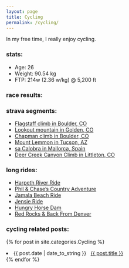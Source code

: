```yaml
---
layout: page
title: Cycling
permalink: /cycling/
---
```


In my free time, I really enjoy cycling. 


### stats:

- Age: 26
- Weight: 90.54 kg
- FTP: 214w (2.36 w/kg) @ 5,200 ft

### race results:

### strava segments:
- [Flagstaff climb in Boulder, CO](https://www.strava.com/activities/269398985#6309717255)
- [Lookout mountain in Golden, CO](https://www.strava.com/activities/268323200#6285168866)
- [Chapman climb in Boulder, CO](https://www.strava.com/activities/902550125#66530106057)
- [Mount Lemmon in Tucson, AZ](https://www.strava.com/activities/462549170/segments/11125464275)
- [sa Calobra in Mallorca, Spain](https://www.strava.com/activities/144939589/segments/4976839905)
- [Deer Creek Canyon Climb in Littleton, CO](https://www.strava.com/activities/2058305235#51907769581)

### long rides:
- [Harpeth River Ride](https://www.strava.com/activities/620712853)
- [Phil & Chase’s Country Adventure](https://www.strava.com/activities/1734210949)
- [Jamala Beach Ride](https://www.strava.com/activities/238975609)
- [Jensie Ride](https://www.strava.com/activities/410366821)
- [Hungry Horse Dam](https://www.strava.com/activities/1700634291)
- [Red Rocks & Back From Denver](https://www.strava.com/activities/2455981637)

### cycling related posts:


{% for post in site.categories.Cycling %}
 <li><span>{{ post.date | date_to_string }}</span> &nbsp; <a href="{{ post.url }}">{{ post.title }}</a></li>
{% endfor %}
